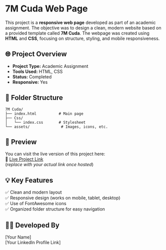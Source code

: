 
# 7M Cuda Web Page

This project is a **responsive web page** developed as part of an academic assignment. The objective was to design a clean, modern website based on a provided template called **7M Cuda**. The webpage was created using **HTML** and **CSS**, focusing on structure, styling, and mobile responsiveness.

## 🌐 Project Overview

- **Project Type:** Academic Assignment
- **Tools Used:** HTML, CSS
- **Status:** Completed
- **Responsive:** Yes

## 📂 Folder Structure

```
7M Cuda/
├── index.html          # Main page
├── Css/
│   └── index.css       # Stylesheet
└── assets/              # Images, icons, etc.
```

## 📸 Preview

You can visit the live version of this project here:  
🔗 [Live Project Link](https://yourusername.github.io/7M-Cuda-Website)  
(*replace with your actual link once hosted*)

## 💡 Key Features

✅ Clean and modern layout  
✅ Responsive design (works on mobile, tablet, desktop)  
✅ Use of FontAwesome icons  
✅ Organized folder structure for easy navigation

## 👩‍💻 Developed By

[Your Name]  
[Your LinkedIn Profile Link]
